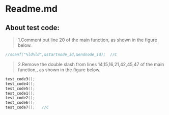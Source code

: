 # Readme.md
## About test code:
>1.Comment out line 20 of the main function, as shown in the figure below.
```c
//scanf("%ld%ld",&startnode_id,&endnode_id);  //C
```
>2.Remove the double slash from lines 14,15,16,21,42,45,47 of the main function,, as shown in the figure below.
```c
test_code3();
test_code4();
test_code5();
test_code1();
test_code2();
test_code6();
test_code7();   //C
```
<br>
